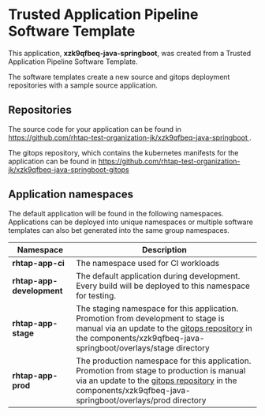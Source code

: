 # Trusted Application Pipeline Software Template

This application, **xzk9qfbeq-java-springboot**, was created from a Trusted Application Pipeline Software Template.

The software templates create a new source and gitops deployment repositories with a sample source application. 

## Repositories

The source code for your application can be found in [https://github.com/rhtap-test-organization-jk/xzk9qfbeq-java-springboot ](https://github.com/rhtap-test-organization-jk/xzk9qfbeq-java-springboot ).
 
The gitops repository, which contains the kubernetes manifests for the application can be found in 
[https://github.com/rhtap-test-organization-jk/xzk9qfbeq-java-springboot-gitops ](https://github.com/rhtap-test-organization-jk/xzk9qfbeq-java-springboot-gitops ) 

## Application namespaces 

The default application will be found in the following namespaces. Applications can be deployed into unique namespaces or multiple software templates can also bet generated into the same group namespaces.  

|  Namespace   |  Description   |  
| -------- | -------- |
| **rhtap-app-ci** | The namespace used for CI workloads |
| **rhtap-app-development** | The default application during development. Every build will be deployed to this namespace for testing. |
| **rhtap-app-stage** | The staging namespace for this application. Promotion from development to stage is manual via an update to the [gitops repository](https://github.com/rhtap-test-organization-jk/xzk9qfbeq-java-springboot-gitops ) in the components/xzk9qfbeq-java-springboot/overlays/stage directory |
| **rhtap-app-prod** | The production namespace for this application. Promotion from stage to production is manual via an update to the [gitops repository](https://github.com/rhtap-test-organization-jk/xzk9qfbeq-java-springboot-gitops ) in the components/xzk9qfbeq-java-springboot/overlays/prod directory |